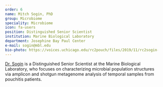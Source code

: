 ```yaml
---
order: 6
name: Mitch Sogin, PhD
group: Microbiome
speciality: Microbiome
icon: fa-users
position: Distinguished Senior Scientist
institution: Marine Biological Laboratory
department: Josephine Bay Paul Center
e-mail: sogin@mbl.edu
bio-photo: https://voices.uchicago.edu/rc2pouch/files/2019/11/rc2sogin-e1573842083295.jpg
---
```


[Dr. Sogin](https://www.mbl.edu/jbpc/staff/sogin/) is a Distinguished Senior Scientist at the Marine Biological Laboratory, who focuses on characterizing microbial population structures via amplicon and shotgun metagenome analysis of temporal samples from pouchitis patients.
